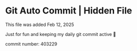 # Git Auto Commit | Hidden File

This file was added Feb 12, 2025

Just for fun and keeping my daily git commit active 🤪

commit number: 403229

